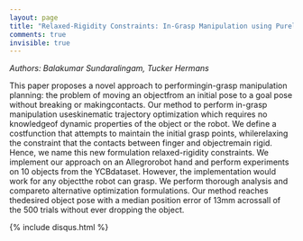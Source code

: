 ```yaml
---
layout: page
title: "Relaxed-Rigidity Constraints: In-Grasp Manipulation using Purely Kinematic Trajectory Optimization"
comments: true
invisible: true
---
```


<p class="text-left"><i>Authors: Balakumar Sundaralingam, Tucker Hermans</i></p>

This paper proposes a novel approach to performingin-grasp manipulation planning: the problem of moving an objectfrom an initial pose to a goal pose without breaking or makingcontacts. Our method to perform in-grasp manipulation useskinematic trajectory optimization which requires no knowledgeof dynamic properties of the object or the robot. We define a costfunction that attempts to maintain the initial grasp points, whilerelaxing the constraint that the contacts between finger and objectremain rigid. Hence, we name this new formulation relaxed-rigidity constraints. We implement our approach on an Allegrorobot hand and perform experiments on 10 objects from the YCBdataset. However, the implementation would work for any objectthe robot can grasp. We perform thorough analysis and compareto alternative optimization formulations. Our method reaches thedesired object pose with a median position error of 13mm acrossall of the 500 trials without ever dropping the object.

{% include disqus.html %}